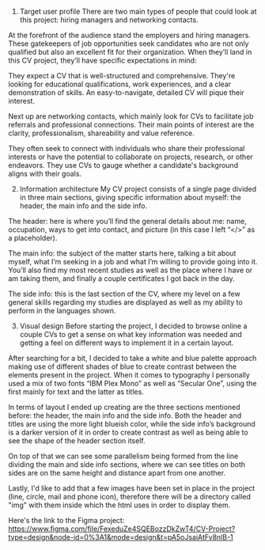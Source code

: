 1) Target user profile
There are two main types of people that could look at this project: hiring managers and networking contacts.

At the forefront of the audience stand the employers and hiring managers. These gatekeepers of job opportunities seek candidates who are not only qualified but also an excellent fit for their organization. When they’ll land in this CV project, they’ll have specific expectations in mind:

They expect a CV that is well-structured and comprehensive. They're looking for educational qualifications, work experiences, and a clear demonstration of skills. An easy-to-navigate, detailed CV will pique their interest.

Next up are networking contacts, which mainly look for CVs to facilitate job referrals and professional connections. Their main points of interest are the clarity, professionalism, shareability and value reference.

They often seek to connect with individuals who share their professional interests or have the potential to collaborate on projects, research, or other endeavors. They use CVs to gauge whether a candidate's background aligns with their goals.


2) Information architecture
My CV project consists of a single page divided in three main sections, giving specific information about myself: the header, the main info and the side info.

The header: here is where you’ll find the general details about me: name, occupation, ways to get into contact, and picture (in this case I left “</>” as a placeholder).

The main info: the subject of the matter starts here, talking a bit about myself, what I’m seeking in a job and what I’m willing to provide going into it. You’ll also find my most recent studies as well as the place where I have or am taking them, and finally a couple certificates I got back in the day.

The side info: this is the last section of the CV, where my level on a few general skills regarding my studies are displayed as well as my ability to perform in the languages shown.


3) Visual design
Before starting the project, I decided to browse online a couple CVs to get a sense on what key information was needed and getting a feel on different ways to implement it in a certain layout.

After searching for a bit, I decided to take a white and blue palette approach making use of different shades of blue to create contrast between the elements present in the project. When it comes to typography I personally used a mix of two fonts “IBM Plex Mono” as well as “Secular One”, using the first mainly for text and the latter as titles.

In terms of layout I ended up creating are the three sections mentioned before: the header, the main info and the side info.
Both the header and titles are using the more light blueish color, while the side info’s background is a darker version of it in order to create contrast as well as being able to see the shape of the header section itself.

On top of that we can see some parallelism being formed from the line dividing the main and side info sections, where we can see titles on both sides are on the same height and distance apart from one another.

Lastly, I'd like to add that a few images have been set in place in the project (line, circle, mail and phone icon), therefore there will be a directory called "img" with them inside which the html uses in order to display them.

Here's the link to the Figma project:
https://www.figma.com/file/FexeduZe4SQEBozzDkZwT4/CV-Project?type=design&node-id=0%3A1&mode=design&t=pA5oJsaiAtFv8nlB-1
